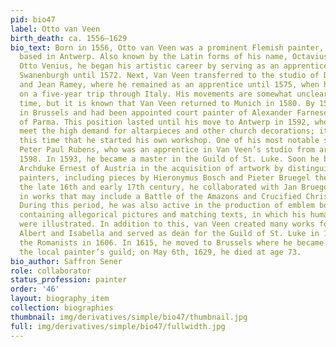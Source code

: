```yaml
---
pid: bio47
label: Otto van Veen
birth_death: ca. 1556–1629
bio_text: Born in 1556, Otto van Veen was a prominent Flemish painter, poet, and draughtsman
  based in Antwerp. Also known by the Latin forms of his name, Octavius Vaenius and
  Otto Venius, he began his artistic career by serving as an apprentice to Isaac Claesz
  Swanenburgh until 1572. Next, Van Veen transferred to the studio of Dominicus Lampsonius
  and Jean Ramey, where he remained as an apprentice until 1575, when he embarked
  on a five-year trip through Italy. His movements are somewhat unclear during this
  time, but it is known that Van Veen returned to Munich in 1580. By 1585 he was back
  in Brussels and had been appointed court painter of Alexander Farnese, the Duke
  of Parma. This position lasted until his move to Antwerp in 1592, where worked to
  meet the high demand for altarpieces and other church decorations; it was also during
  this time that he started his own workshop. One of his most notable students was
  Peter Paul Rubens, who was an apprentice in Van Veen’s studio from around 1595 to
  1598. In 1593, he became a master in the Guild of St. Luke. Soon he began to aid
  Archduke Ernest of Austria in the acquisition of artwork by distinguished local
  painters, including pieces by Hieronymus Bosch and Pieter Bruegel the Elder. In
  the late 16th and early 17th century, he collaborated with Jan Bruegel the Elder
  in works that may include a Battle of the Amazons and Crucified Christ Before Jerusalem.
  During this period, he was also active in the production of emblem books, works
  containing allegorical pictures and matching texts, in which his humanist values
  were illustrated. In addition to this, van Veen created many works for Archdukes
  Albert and Isabella and served as dean for the Guild of St. Luke in 1602 and for
  the Romanists in 1606. In 1615, he moved to Brussels where he became a member of
  the local painter’s guild; on May 6th, 1629, he died at age 73.
bio_author: Saffron Sener
role: collaborator
status_profession: painter
order: '46'
layout: biography_item
collection: biographies
thumbnail: img/derivatives/simple/bio47/thumbnail.jpg
full: img/derivatives/simple/bio47/fullwidth.jpg
---
```

